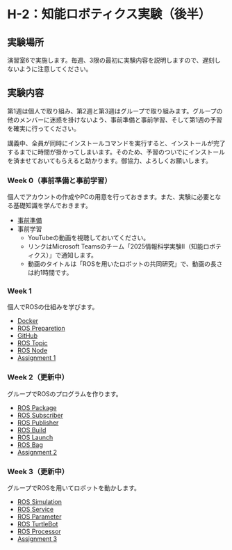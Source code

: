 # H-2：知能ロボティクス実験（後半）

## 実験場所
演習室6で実施します。毎週、3限の最初に実験内容を説明しますので、遅刻しないように注意してください。

## 実験内容
第1週は個人で取り組み、第2週と第3週はグループで取り組みます。グループの他のメンバーに迷惑を掛けないよう、事前準備と事前学習、そして第1週の予習を確実に行ってください。

講義中、全員が同時にインストールコマンドを実行すると、インストールが完了するまでに時間が掛かってしまいます。そのため、予習のついでにインストールを済ませておいてもらえると助かります。御協力、よろしくお願いします。

### Week 0（事前準備と事前学習）
個人でアカウントの作成やPCの用意を行っておきます。また、実験に必要となる基礎知識を学んでおきます。
- [事前準備](https://stl-apu.github.io/laboratory_experiments/preparetion)
- 事前学習
    - YouTubeの動画を視聴しておいてください。
    - リンクはMicrosoft Teamsのチーム「2025情報科学実験Ⅱ（知能ロボティクス）」で通知します。
    - 動画のタイトルは「ROSを用いたロボットの共同研究」で、動画の長さは約1時間です。

### Week 1
個人でROSの仕組みを学びます。
- [Docker](https://stl-apu.github.io/laboratory_experiments/docker)
- [ROS Preparetion](https://stl-apu.github.io/laboratory_experiments/ros_preparetion)
- [GitHub](https://stl-apu.github.io/laboratory_experiments/github)
- [ROS Topic](https://stl-apu.github.io/laboratory_experiments/ros_topic)
- [ROS Node](https://stl-apu.github.io/laboratory_experiments/ros_node)
- [Assignment 1](https://stl-apu.github.io/laboratory_experiments/assignment1)

### Week 2（更新中）
グループでROSのプログラムを作ります。
- [ROS Package](https://stl-apu.github.io/laboratory_experiments/ros_package)
- [ROS Subscriber](https://stl-apu.github.io/laboratory_experiments/ros_subscriber)
- [ROS Publisher](https://stl-apu.github.io/laboratory_experiments/ros_publisher)
- [ROS Build](https://stl-apu.github.io/laboratory_experiments/ros_build)
- [ROS Launch](https://stl-apu.github.io/laboratory_experiments/ros_launch)
- [ROS Bag](https://stl-apu.github.io/laboratory_experiments/ros_bag)
- [Assignment 2](https://stl-apu.github.io/laboratory_experiments/assignment2)

### Week 3（更新中）
グループでROSを用いてロボットを動かします。
- [ROS Simulation](https://stl-apu.github.io/laboratory_experiments/ros_simulation)
- [ROS Service](https://stl-apu.github.io/laboratory_experiments/ros_service)
- [ROS Parameter](https://stl-apu.github.io/laboratory_experiments/ros_parameter)
- [ROS TurtleBot](https://stl-apu.github.io/laboratory_experiments/ros_turtlebot)
- [ROS Processor](https://stl-apu.github.io/laboratory_experiments/ros_processor)
- [Assignment 3](https://stl-apu.github.io/laboratory_experiments/assignment3)

